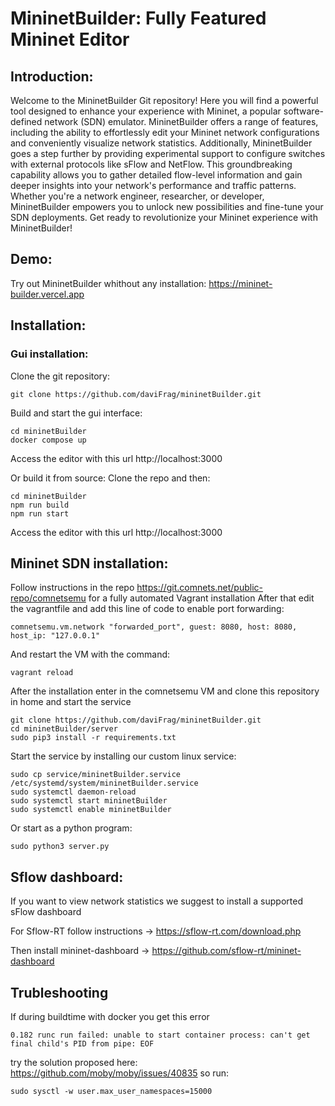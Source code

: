 # MininetBuilder: Fully Featured Mininet Editor

## Introduction:
Welcome to the MininetBuilder Git repository! Here you will find a powerful tool designed to enhance your experience with Mininet, a popular software-defined network (SDN) emulator. MininetBuilder offers a range of features, including the ability to effortlessly edit your Mininet network configurations and conveniently visualize network statistics. Additionally, MininetBuilder goes a step further by providing experimental support to configure switches with external protocols like sFlow and NetFlow. This groundbreaking capability allows you to gather detailed flow-level information and gain deeper insights into your network's performance and traffic patterns. Whether you're a network engineer, researcher, or developer, MininetBuilder empowers you to unlock new possibilities and fine-tune your SDN deployments. Get ready to revolutionize your Mininet experience with MininetBuilder!

## Demo:
Try out MininetBuilder whithout any installation: https://mininet-builder.vercel.app

## Installation:
### Gui installation:
Clone the git repository:
```
git clone https://github.com/daviFrag/mininetBuilder.git
```
Build and start the gui interface:
```
cd mininetBuilder
docker compose up
```
Access the editor with this url http://localhost:3000

Or build it from source:
Clone the repo and then:
```
cd mininetBuilder
npm run build
npm run start
```
Access the editor with this url http://localhost:3000

## Mininet SDN installation:
Follow instructions in the repo https://git.comnets.net/public-repo/comnetsemu for a fully automated Vagrant installation
After that edit the vagrantfile and add this line of code to enable port forwarding:
```
comnetsemu.vm.network "forwarded_port", guest: 8080, host: 8080, host_ip: "127.0.0.1"
```
And restart the VM with the command:
```
vagrant reload
```
After the installation enter in the comnetsemu VM and clone this repository in home and start the service
```
git clone https://github.com/daviFrag/mininetBuilder.git
cd mininetBuilder/server
sudo pip3 install -r requirements.txt
```
Start the service by installing our custom linux service:
```
sudo cp service/mininetBuilder.service /etc/systemd/system/mininetBuilder.service
sudo systemctl daemon-reload
sudo systemctl start mininetBuilder
sudo systemctl enable mininetBuilder
```
Or start as a python program:
```
sudo python3 server.py
```

## Sflow dashboard:
If you want to view network statistics we suggest to install a supported sFlow dashboard

For Sflow-RT follow instructions -> https://sflow-rt.com/download.php

Then install mininet-dashboard -> https://github.com/sflow-rt/mininet-dashboard

## Trubleshooting
If during buildtime with docker you get this error
```
0.182 runc run failed: unable to start container process: can't get final child's PID from pipe: EOF
```
try the solution proposed here: https://github.com/moby/moby/issues/40835
so run: 
```
sudo sysctl -w user.max_user_namespaces=15000
```


